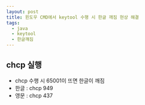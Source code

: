 ```yaml
---
layout: post
title: 윈도우 CMD에서 keytool 수행 시 한글 깨짐 현상 해결
tags:
  - java
  - keytool
  - 한글꺠짐
---
```


## chcp 실행

* chcp 수행 시 65001이 뜨면 한글이 깨짐
* 한글 : chcp 949
* 영문 : chcp 437
